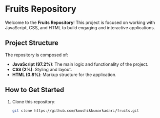 # Fruits Repository

Welcome to the **Fruits Repository**! This project is focused on working with JavaScript, CSS, and HTML to build engaging and interactive applications.

## Project Structure

The repository is composed of:

- **JavaScript (97.2%)**: The main logic and functionality of the project.
- **CSS (2%)**: Styling and layout.
- **HTML (0.8%)**: Markup structure for the application.

## How to Get Started

1. Clone this repository:
   ```bash
   git clone https://github.com/koushikkumarkadari/fruits.git
